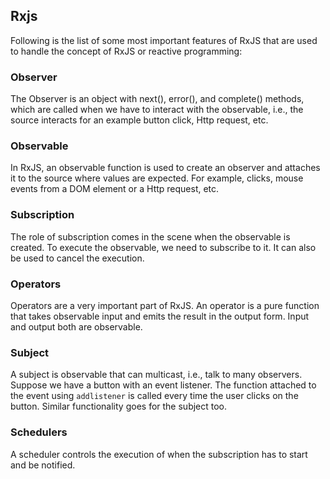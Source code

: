 ## Rxjs
Following is the list of some most important features of RxJS that are used to handle the concept of RxJS or reactive programming:

### Observer
The Observer is an object with next(), error(), and complete() methods, which are called when we have to interact with the observable, i.e., the source interacts for an example button click, Http request, etc.

### Observable
In RxJS, an observable function is used to create an observer and attaches it to the source where values are expected. For example, clicks, mouse events from a DOM element or a Http request, etc.

### Subscription
The role of subscription comes in the scene when the observable is created. To execute the observable, we need to subscribe to it. It can also be used to cancel the execution.

### Operators
Operators are a very important part of RxJS. An operator is a pure function that takes observable input and emits the result in the output form. Input and output both are observable.

### Subject
A subject is observable that can multicast, i.e., talk to many observers. Suppose we have a button with an event listener. The function attached to the event using `addlistener` is called every time the user clicks on the button. Similar functionality goes for the subject too.

### Schedulers
A scheduler controls the execution of when the subscription has to start and be notified.
